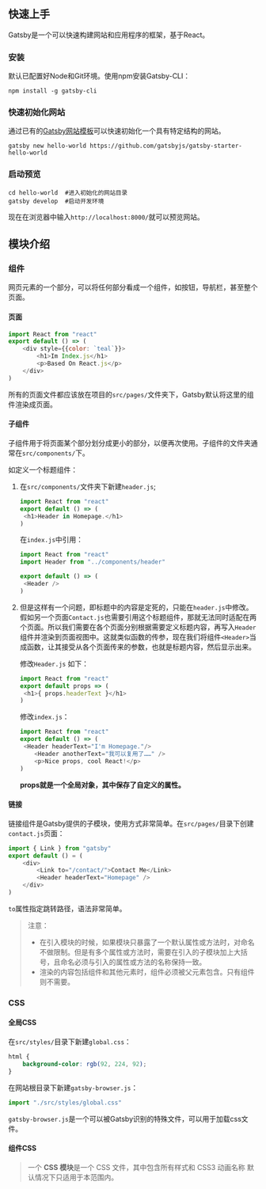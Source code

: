 ## 快速上手

Gatsby是一个可以快速构建网站和应用程序的框架，基于React。

### 安装

默认已配置好Node和Git环境。使用npm安装Gatsby-CLI：

```shell
npm install -g gatsby-cli
```

### 快速初始化网站

通过已有的[Gatsby网站模板](https://www.gatsbyjs.cn/starters/?v=2)可以快速初始化一个具有特定结构的网站。

```shell
gatsby new hello-world https://github.com/gatsbyjs/gatsby-starter-hello-world
```

### 启动预览

```shell
cd hello-world	#进入初始化的网站目录
gatsby develop	#启动开发环境
```

现在在浏览器中输入`http://localhost:8000/`就可以预览网站。

## 模块介绍

### 组件

网页元素的一个部分，可以将任何部分看成一个组件，如按钮，导航栏，甚至整个页面。

#### 页面

```js
import React from "react"
export default () => (
	<div style={{color: `teal`}}>
    	<h1>Im Index.js</h1>
		<p>Based On React.js</p>
    </div>
)
```

所有的页面文件都应该放在项目的`src/pages/`文件夹下，Gatsby默认将这里的组件渲染成页面。

#### 子组件

子组件用于将页面某个部分划分成更小的部分，以便再次使用。子组件的文件夹通常在`src/components/`下。

如定义一个标题组件：

1. 在`src/components/`文件夹下新建`header.js`;

   ```js
   import React from "react"
   export default () => (
   	<h1>Header in Homepage.</h1>
   )
   ```

   在`index.js`中引用：

   ```js
   import React from "react"
   import Header from "../components/header"
   
   export default () => (
   	<Header />
   )
   ```

2. 但是这样有一个问题，即标题中的内容是定死的，只能在`header.js`中修改。假如另一个页面`Contact.js`也需要引用这个标题组件，那就无法同时适配在两个页面。所以我们需要在各个页面分别根据需要定义标题内容，再写入`Header`组件并渲染到页面视图中。这就类似函数的传参，现在我们将组件`<Header>`当成函数，让其接受从各个页面传来的参数，也就是标题内容，然后显示出来。

   修改`Header.js` 如下：

   ```js
   import React from "react"
   export default props => (
   	<h1>{ props.headerText }</h1>
   )
   ```

   修改`index.js`：

   ```js
   import React from "react"
   export default () => (
   	<Header headerText="I'm Homepage."/>
       <Header anotherText="我可以复用了……" />
       <p>Nice props, cool React!</p>
   )
   ```

   **props就是一个全局对象，其中保存了自定义的属性。**

#### 链接

链接组件是Gatsby提供的子模块，使用方式非常简单。在`src/pages/`目录下创建`contact.js`页面：

```js
import { Link } from "gatsby"
export default () = (
	<div>
    	<Link to="/contact/">Contact Me</Link>
    	<Header headerText="Homepage" />
    </div>
)
```

`to`属性指定跳转路径，语法非常简单。

> 注意：
>
> - 在引入模块的时候，如果模块只暴露了一个默认属性或方法时，对命名不做限制。但是有多个属性或方法时，需要在引入的子模块加上大括号，且命名必须与引入的属性或方法的名称保持一致。
> - 渲染的内容包括组件和其他元素时，组件必须被父元素包含。只有组件则不需要。

### CSS

#### 全局CSS

在`src/styles/`目录下新建`global.css`：

```css
html {
    background-color: rgb(92, 224, 92);
}
```

在网站根目录下新建`gatsby-browser.js`：

```js
import "./src/styles/global.css"
```

`gatsby-browser.js`是一个可以被Gatsby识别的特殊文件，可以用于加载css文件。

#### 组件CSS

> 一个 **CSS 模块**是一个 CSS 文件，其中包含所有样式和 CSS3 动画名称 默认情况下只适用于本范围内。